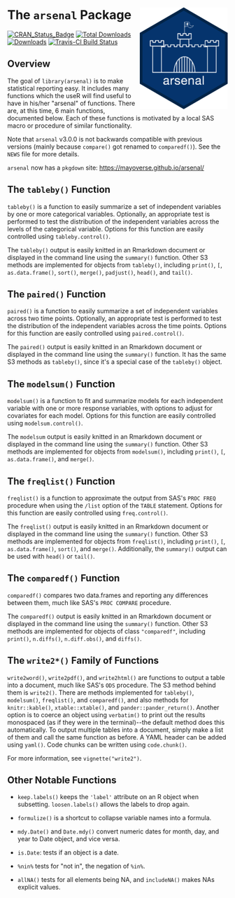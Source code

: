 
# The `arsenal` Package <a href="https://mayoverse.github.io/arsenal/"><img src="man/figures/logo.png" alt="Arsenal logo" style="float:right;height:232.25px" align="right" height="232.25"></a>

<!-- badges: start -->
[![CRAN_Status_Badge](http://www.r-pkg.org/badges/version/arsenal)](https://CRAN.R-project.org/package=arsenal)
[![Total Downloads](http://cranlogs.r-pkg.org/badges/grand-total/arsenal)](https://CRAN.R-project.org/package=arsenal)
[![Downloads](http://cranlogs.r-pkg.org/badges/arsenal)](https://CRAN.R-project.org/package=arsenal)
[![Travis-CI Build Status](https://travis-ci.org/mayoverse/arsenal.svg?branch=master)](https://travis-ci.org/mayoverse/arsenal)
<!-- badges: end -->

## Overview

The goal of `library(arsenal)` is to make statistical reporting easy. It includes many functions which the useR will find useful to have
in his/her "arsenal" of functions. There are, at this time, 6 main functions, documented below. Each of these functions is
motivated by a local SAS macro or procedure of similar functionality.

Note that `arsenal` v3.0.0 is not backwards compatible with previous versions (mainly because `compare()` got renamed to `comparedf()`).
See the `NEWS` file for more details.

`arsenal` now has a `pkgdown` site: https://mayoverse.github.io/arsenal/

## The `tableby()` Function

`tableby()` is a function to easily summarize a set of independent variables by one or more categorical variables.
Optionally, an appropriate test is performed to test the distribution of the independent variables across
the levels of the categorical variable. Options for this function are easily controlled using `tableby.control()`.

The `tableby()` output is easily knitted in an Rmarkdown document or displayed in the command line using the `summary()` function.
Other S3 methods are implemented for objects from `tableby()`, including `print()`, `[`, `as.data.frame()`, `sort()`, `merge()`, `padjust()`,
`head()`, and `tail()`.

## The `paired()` Function

`paired()` is a function to easily summarize a set of independent variables across two time points.
Optionally, an appropriate test is performed to test the distribution of the independent variables across
the time points. Options for this function are easily controlled using `paired.control()`.

The `paired()` output is easily knitted in an Rmarkdown document or displayed in the command line using the `summary()` function.
It has the same S3 methods as `tableby()`, since it's a special case of the `tableby()` object.

## The `modelsum()` Function

`modelsum()` is a function to fit and summarize models for each independent variable with one or more response variables,
with options to adjust for covariates for each model. Options for this function are easily controlled using `modelsum.control()`.

The `modelsum` output is easily knitted in an Rmarkdown document or displayed in the command line using the `summary()` function.
Other S3 methods are implemented for objects from `modelsum()`, including `print()`, `[`, `as.data.frame()`, and `merge()`.

## The `freqlist()` Function

`freqlist()` is a function to approximate the output from SAS's `PROC FREQ` procedure when using the `/list` option of the `TABLE` statement.
Options for this function are easily controlled using `freq.control()`.

The `freqlist()` output is easily knitted in an Rmarkdown document or displayed in the command line using the `summary()` function.
Other S3 methods are implemented for objects from `freqlist()`, including `print()`, `[`, `as.data.frame()`, `sort()`, and `merge()`.
Additionally, the `summary()` output can be used with `head()` or `tail()`.

## The `comparedf()` Function

`comparedf()` compares two data.frames and reporting any differences between them,
much like SAS's `PROC COMPARE` procedure.

The `comparedf()` output is easily knitted in an Rmarkdown document or displayed in the command line using the `summary()` function.
Other S3 methods are implemented for objects of class `"comparedf"`, including `print()`, `n.diffs()`, `n.diff.obs()`, and `diffs()`.

## The `write2*()` Family of Functions

`write2word()`, `write2pdf()`, and `write2html()` are functions to output a table into a document, much like SAS's `ODS` procedure.
  The S3 method behind them is `write2()`. There are methods implemented for `tableby()`, `modelsum()`, `freqlist()`, and `comparedf()`, and
  also methods for `knitr::kable()`, `xtable::xtable()`, and `pander::pander_return()`. Another option is to coerce an object using
  `verbatim()` to print out the results monospaced (as if they were in the terminal)--the default method does this automatically.
  To output multiple tables into a document, simply make a list of them and call the same function as before. A YAML
  header can be added using `yaml()`. Code chunks can be written using `code.chunk()`.
  
  For more information, see `vignette("write2")`.

## Other Notable Functions

* `keep.labels()` keeps the `'label'` attribute on an R object when subsetting. `loosen.labels()` allows the labels to drop again.

* `formulize()` is a shortcut to collapse variable names into a formula.

* `mdy.Date()` and `Date.mdy()` convert numeric dates for month, day, and year to Date object, and vice versa.

* `is.Date`: tests if an object is a date.

* `%nin%` tests for "not in", the negation of `%in%`.

* `allNA()` tests for all elements being NA, and `includeNA()` makes NAs explicit values.
